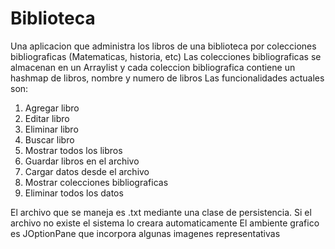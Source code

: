 # Biblioteca
Una aplicacion que administra los libros de una biblioteca por colecciones bibliograficas (Matematicas, historia, etc)
Las colecciones bibliograficas se almacenan en un Arraylist y cada coleccion bibliografica contiene un hashmap de libros, nombre y numero de libros
Las funcionalidades actuales son:
1. Agregar libro
2. Editar libro
3. Eliminar libro
4. Buscar libro
5. Mostrar todos los libros
6. Guardar libros en el archivo
7. Cargar datos desde el archivo
8. Mostrar colecciones bibliograficas
9. Eliminar todos los datos

El archivo que se maneja es .txt mediante una clase de persistencia. Si el archivo no existe el sistema lo creara automaticamente
El ambiente grafico es JOptionPane que incorpora algunas imagenes representativas
